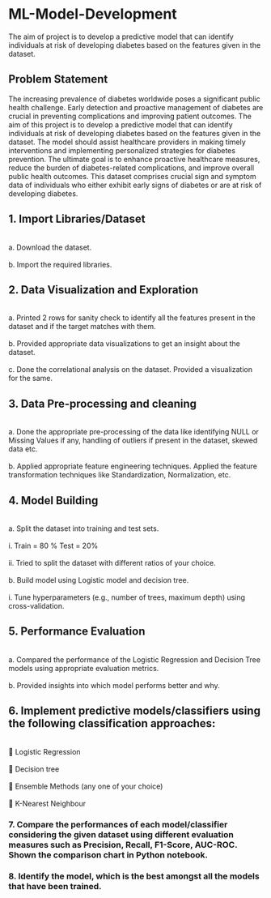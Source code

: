 # ML-Model-Development
The aim of project is to develop a predictive model that can identify individuals at risk of developing diabetes based on the features given in the dataset.

## Problem Statement
The increasing prevalence of diabetes worldwide poses a significant public health challenge. Early detection and proactive management of diabetes are crucial in preventing complications and improving patient outcomes. The aim of this project is to develop a predictive model that can identify individuals at risk of developing diabetes based on the features given in the dataset.
The model should assist healthcare providers in making timely interventions and implementing personalized strategies for diabetes prevention. The ultimate goal is to enhance proactive
healthcare measures, reduce the burden of diabetes-related complications, and improve overall public health outcomes. This dataset comprises crucial sign and symptom data of
individuals who either exhibit early signs of diabetes or are at risk of developing diabetes.

## 1. Import Libraries/Dataset
<br>a.	Download the dataset.</br>
<br>b.	Import the required libraries.</br>

## 2.	Data Visualization and Exploration 

<br>a.	Printed 2 rows for sanity check to identify all the features present in the dataset and if the target matches with them.</br>
<br>b.	Provided appropriate data visualizations to get an insight about the dataset.</br>
<br>c.	Done the correlational analysis on the dataset. Provided a visualization for the same.</br>

## 3.	Data Pre-processing and cleaning

<br>a.	Done the appropriate pre-processing of the data like identifying NULL or Missing Values if any, handling of outliers if present in the dataset, skewed data etc.</br>
<br>b.	Applied appropriate feature engineering techniques. Applied the feature transformation techniques like Standardization, Normalization, etc.</br>

## 4.	Model Building

<br>a.	Split the dataset into training and test sets.</br>
<br>i.	Train = 80 % Test = 20% </br>
<br>ii.	Tried to split the dataset with different ratios of your choice.</br>
<br>b.	Build model using Logistic model and decision tree.</br>
<br>i.	Tune hyperparameters (e.g., number of trees, maximum depth) using cross-validation.</br>

## 5.	Performance Evaluation

<br>a.	Compared the performance of the Logistic Regression and Decision Tree models using appropriate evaluation metrics.</br>
<br>b.	Provided insights into which model performs better and why.</br>

## 6. Implement predictive models/classifiers using the following classification approaches:
<br>	Logistic Regression</br>
<br>	Decision tree</br>
<br>	Ensemble Methods (any one of your choice)</br>
<br>	K-Nearest Neighbour</br>

### 7. Compare the performances of each model/classifier considering the given dataset using different evaluation measures such as Precision, Recall, F1-Score, AUC-ROC. Shown the comparison chart in Python notebook.

### 8. Identify the model, which is the best amongst all the models that have been trained.









